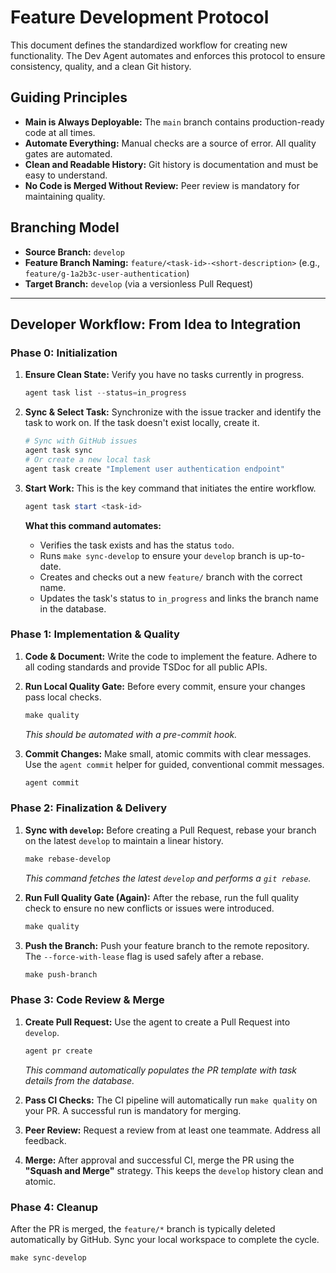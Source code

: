 
# Feature Development Protocol

This document defines the standardized workflow for creating new functionality. The Dev Agent automates and enforces this protocol to ensure consistency, quality, and a clean Git history.

## Guiding Principles

- **Main is Always Deployable:** The `main` branch contains production-ready code at all times.
- **Automate Everything:** Manual checks are a source of error. All quality gates are automated.
- **Clean and Readable History:** Git history is documentation and must be easy to understand.
- **No Code is Merged Without Review:** Peer review is mandatory for maintaining quality.

## Branching Model

- **Source Branch:** `develop`
- **Feature Branch Naming:** `feature/<task-id>-<short-description>` (e.g., `feature/g-1a2b3c-user-authentication`)
- **Target Branch:** `develop` (via a versionless Pull Request)

---

## Developer Workflow: From Idea to Integration

### **Phase 0: Initialization**

1.  **Ensure Clean State:** Verify you have no tasks currently in progress.
    ```powershell
    agent task list --status=in_progress
    ```

2.  **Sync & Select Task:** Synchronize with the issue tracker and identify the task to work on. If the task doesn't exist locally, create it.
    ```powershell
    # Sync with GitHub issues
    agent task sync
    # Or create a new local task
    agent task create "Implement user authentication endpoint"
    ```

3.  **Start Work:** This is the key command that initiates the entire workflow.
    ```powershell
    agent task start <task-id>
    ```
    **What this command automates:**
    - Verifies the task exists and has the status `todo`.
    - Runs `make sync-develop` to ensure your `develop` branch is up-to-date.
    - Creates and checks out a new `feature/` branch with the correct name.
    - Updates the task's status to `in_progress` and links the branch name in the database.

### **Phase 1: Implementation & Quality**

1.  **Code & Document:** Write the code to implement the feature. Adhere to all coding standards and provide TSDoc for all public APIs.

2.  **Run Local Quality Gate:** Before every commit, ensure your changes pass local checks.
    ```powershell
    make quality
    ```
    *This should be automated with a pre-commit hook.*

3.  **Commit Changes:** Make small, atomic commits with clear messages. Use the `agent commit` helper for guided, conventional commit messages.
    ```powershell
    agent commit
    ```

### **Phase 2: Finalization & Delivery**

1.  **Sync with `develop`:** Before creating a Pull Request, rebase your branch on the latest `develop` to maintain a linear history.
    ```powershell
    make rebase-develop
    ```
    *This command fetches the latest `develop` and performs a `git rebase`.*

2.  **Run Full Quality Gate (Again):** After the rebase, run the full quality check to ensure no new conflicts or issues were introduced.
    ```powershell
    make quality
    ```

3.  **Push the Branch:** Push your feature branch to the remote repository. The `--force-with-lease` flag is used safely after a rebase.
    ```powershell
    make push-branch
    ```

### **Phase 3: Code Review & Merge**

1.  **Create Pull Request:** Use the agent to create a Pull Request into `develop`.
    ```powershell
    agent pr create
    ```
    *This command automatically populates the PR template with task details from the database.*

2.  **Pass CI Checks:** The CI pipeline will automatically run `make quality` on your PR. A successful run is mandatory for merging.

3.  **Peer Review:** Request a review from at least one teammate. Address all feedback.

4.  **Merge:** After approval and successful CI, merge the PR using the **"Squash and Merge"** strategy. This keeps the `develop` history clean and atomic.

### **Phase 4: Cleanup**

After the PR is merged, the `feature/*` branch is typically deleted automatically by GitHub. Sync your local workspace to complete the cycle.
```powershell
make sync-develop
```